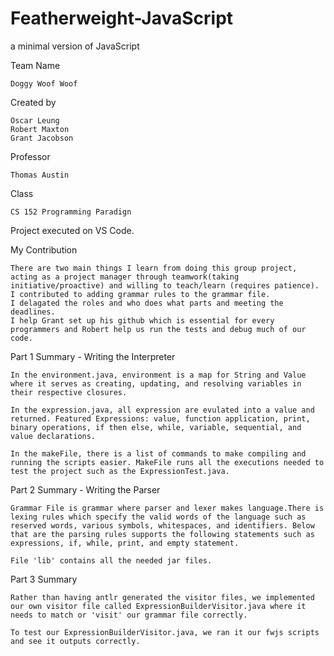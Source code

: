 # Featherweight-JavaScript
a minimal version of JavaScript

Team Name
	
	Doggy Woof Woof

Created by 
	
	Oscar Leung 
	Robert Maxton
	Grant Jacobson
Professor
	
	Thomas Austin
Class
	
	CS 152 Programming Paradign

Project executed on VS Code.

My Contribution

	There are two main things I learn from doing this group project, acting as a project manager through teamwork(taking initiative/proactive) and willing to teach/learn (requires patience). 
	I contributed to adding grammar rules to the grammar file. 
	I delagated the roles and who does what parts and meeting the deadlines. 
	I help Grant set up his github which is essential for every programmers and Robert help us run the tests and debug much of our code.

Part 1 Summary - Writing the Interpreter
	
	In the environment.java, environment is a map for String and Value where it serves as creating, updating, and resolving variables in their respective closures. 

	In the expression.java, all expression are evulated into a value and returned. Featured Expressions: value, function application, print, binary operations, if then else, while, variable, sequential, and value declarations. 
	
	In the makeFile, there is a list of commands to make compiling and running the scripts easier. MakeFile runs all the executions needed to test the project such as the ExpressionTest.java.

Part 2 Summary - Writing the Parser

	Grammar File is grammar where parser and lexer makes language.There is lexing rules which specify the valid words of the language such as reserved words, various symbols, whitespaces, and identifiers. Below that are the parsing rules supports the following statements such as expressions, if, while, print, and empty statement. 
	
	File 'lib' contains all the needed jar files. 
	
Part 3 Summary
	
	Rather than having antlr generated the visitor files, we implemented our own visitor file called ExpressionBuilderVisitor.java where it needs to match or 'visit' our grammar file correctly. 
	
	To test our ExpressionBuilderVisitor.java, we ran it our fwjs scripts and see it outputs correctly. 
	
